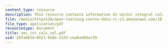 ```yaml
---
content_type: resource
description: This resource contains information on vector integral calculus in space.
file: /media/https%3A/open-learning-course-data-rc.s3.amazonaws.com/18-02-multivariable-calculus-spring-2006/26fa663d66219e8e2333cea8a40dac59_vec_int_calc_sol.pdf
file_type: application/pdf
resourcetype: Document
title: vec_int_calc_sol.pdf
uid: 26fa663d-6621-9e8e-2333-cea8a40dac59
---
```

